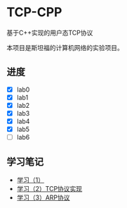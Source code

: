 # TCP-CPP
基于C++实现的用户态TCP协议

本项目是斯坦福的计算机网络的实验项目。

## 进度
- [x] lab0
- [x] lab1
- [x] lab2
- [x] lab3
- [x] lab4
- [x] lab5
- [ ] lab6

## 学习笔记
* [学习（1）](https://juejin.cn/post/6927851725810302990)
* [学习（2）TCP协议实现](https://juejin.cn/post/6929693406528536583)
* [学习（3）ARP协议](https://juejin.cn/post/6929778556298313735)
